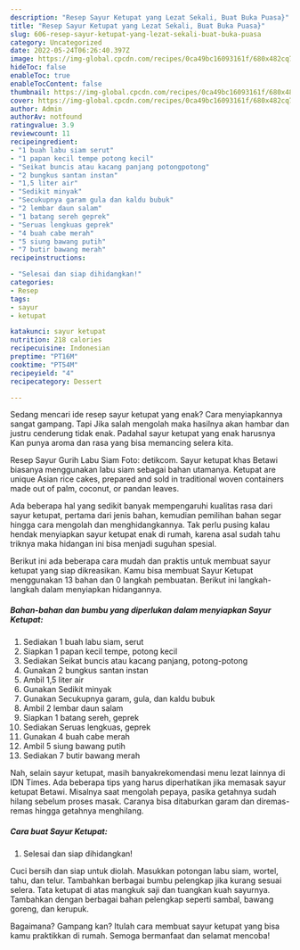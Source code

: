 ```yaml
---
description: "Resep Sayur Ketupat yang Lezat Sekali, Buat Buka Puasa}"
title: "Resep Sayur Ketupat yang Lezat Sekali, Buat Buka Puasa}"
slug: 606-resep-sayur-ketupat-yang-lezat-sekali-buat-buka-puasa
category: Uncategorized
date: 2022-05-24T06:26:40.397Z
image: https://img-global.cpcdn.com/recipes/0ca49bc16093161f/680x482cq70/sayur-ketupat-foto-resep-utama.jpg
hideToc: false
enableToc: true
enableTocContent: false
thumbnail: https://img-global.cpcdn.com/recipes/0ca49bc16093161f/680x482cq70/sayur-ketupat-foto-resep-utama.jpg
cover: https://img-global.cpcdn.com/recipes/0ca49bc16093161f/680x482cq70/sayur-ketupat-foto-resep-utama.jpg
author: Admin
authorAv: notfound
ratingvalue: 3.9
reviewcount: 11
recipeingredient:
- "1 buah labu siam serut"
- "1 papan kecil tempe potong kecil"
- "Seikat buncis atau kacang panjang potongpotong"
- "2 bungkus santan instan"
- "1,5 liter air"
- "Sedikit minyak"
- "Secukupnya garam gula dan kaldu bubuk"
- "2 lembar daun salam"
- "1 batang sereh geprek"
- "Seruas lengkuas geprek"
- "4 buah cabe merah"
- "5 siung bawang putih"
- "7 butir bawang merah"
recipeinstructions:

- "Selesai dan siap dihidangkan!"
categories:
- Resep
tags:
- sayur
- ketupat

katakunci: sayur ketupat 
nutrition: 218 calories
recipecuisine: Indonesian
preptime: "PT16M"
cooktime: "PT54M"
recipeyield: "4"
recipecategory: Dessert

---
```



Sedang mencari ide resep sayur ketupat yang enak? Cara menyiapkannya sangat gampang. Tapi Jika salah mengolah maka hasilnya akan hambar dan justru cenderung tidak enak. Padahal sayur ketupat yang enak harusnya Kan punya aroma dan rasa yang bisa memancing selera kita.


Resep Sayur Gurih Labu Siam Foto: detikcom. Sayur ketupat khas Betawi biasanya menggunakan labu siam sebagai bahan utamanya. Ketupat are unique Asian rice cakes, prepared and sold in traditional woven containers made out of palm, coconut, or pandan leaves.

Ada beberapa hal yang sedikit banyak mempengaruhi kualitas rasa dari sayur ketupat, pertama dari jenis bahan, kemudian pemilihan bahan segar hingga cara mengolah dan menghidangkannya. Tak perlu pusing kalau hendak menyiapkan sayur ketupat enak di rumah, karena asal sudah tahu triknya maka hidangan ini bisa menjadi suguhan spesial.


Berikut ini ada beberapa cara mudah dan praktis untuk membuat sayur ketupat yang siap dikreasikan. Kamu bisa membuat Sayur Ketupat menggunakan 13 bahan dan 0 langkah pembuatan. Berikut ini langkah-langkah dalam menyiapkan hidangannya.

<!--inarticleads1-->

##### Bahan-bahan dan bumbu yang diperlukan dalam menyiapkan Sayur Ketupat:

1. Sediakan 1 buah labu siam, serut
1. Siapkan 1 papan kecil tempe, potong kecil
1. Sediakan Seikat buncis atau kacang panjang, potong-potong
1. Gunakan 2 bungkus santan instan
1. Ambil 1,5 liter air
1. Gunakan Sedikit minyak
1. Gunakan Secukupnya garam, gula, dan kaldu bubuk
1. Ambil 2 lembar daun salam
1. Siapkan 1 batang sereh, geprek
1. Sediakan Seruas lengkuas, geprek
1. Gunakan 4 buah cabe merah
1. Ambil 5 siung bawang putih
1. Sediakan 7 butir bawang merah


Nah, selain sayur ketupat, masih banyakrekomendasi menu lezat lainnya di IDN Times. Ada beberapa tips yang harus diperhatikan jika memasak sayur ketupat Betawi. Misalnya saat mengolah pepaya, pasika getahnya sudah hilang sebelum proses masak. Caranya bisa ditaburkan garam dan diremas-remas hingga getahnya menghilang. 

<!--inarticleads2-->

##### Cara buat Sayur Ketupat:


1. Selesai dan siap dihidangkan!

Cuci bersih dan siap untuk diolah. Masukkan potongan labu siam, wortel, tahu, dan telur. Tambahkan berbagai bumbu pelengkap jika kurang sesuai selera. Tata ketupat di atas mangkuk saji dan tuangkan kuah sayurnya. Tambahkan dengan berbagai bahan pelengkap seperti sambal, bawang goreng, dan kerupuk. 

Bagaimana? Gampang kan? Itulah cara membuat sayur ketupat yang bisa kamu praktikkan di rumah. Semoga bermanfaat dan selamat mencoba!
